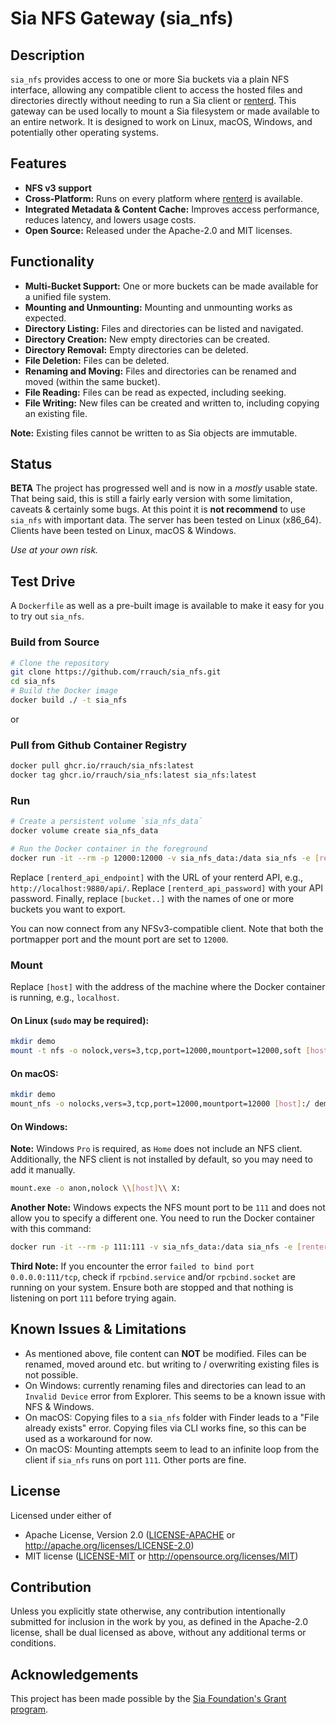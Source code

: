 # Sia NFS Gateway (sia_nfs)

## Description

`sia_nfs` provides access to one or more Sia buckets via a plain NFS interface, allowing any compatible client to access
the hosted files and directories directly without needing to run a Sia client
or [renterd](https://sia.tech/software/renterd). This gateway can be used locally to mount a Sia filesystem or made
available to an entire network. It is designed to work on Linux, macOS, Windows, and potentially other operating
systems.

## Features

- **NFS v3 support**
- **Cross-Platform:** Runs on every platform where [renterd](https://sia.tech/software/renterd) is available.
- **Integrated Metadata & Content Cache:** Improves access performance, reduces latency, and lowers usage costs.
- **Open Source:** Released under the Apache-2.0 and MIT licenses.

## Functionality

- **Multi-Bucket Support:** One or more buckets can be made available for a unified file system.
- **Mounting and Unmounting:** Mounting and unmounting works as expected.
- **Directory Listing:** Files and directories can be listed and navigated.
- **Directory Creation:** New empty directories can be created.
- **Directory Removal:** Empty directories can be deleted.
- **File Deletion:** Files can be deleted.
- **Renaming and Moving:** Files and directories can be renamed and moved (within the same bucket).
- **File Reading:** Files can be read as expected, including seeking.
- **File Writing:** New files can be created and written to, including copying an existing file.

**Note:** Existing files cannot be written to as Sia objects are immutable. 

## Status

**BETA** The project has progressed well and is now in a *mostly* usable state.
That being said, this is still a fairly early version with some limitation, caveats &
certainly some bugs.
At this point it is **not recommend** to use `sia_nfs` with important data. 
The server has been tested on Linux (x86_64). Clients have been tested on Linux, macOS & Windows.

*Use at your own risk.*

## Test Drive

A `Dockerfile` as well as a pre-built image is available to make it easy for you to try out `sia_nfs`.

### Build from Source

```bash
# Clone the repository
git clone https://github.com/rrauch/sia_nfs.git
cd sia_nfs
# Build the Docker image
docker build ./ -t sia_nfs
```

or

### Pull from Github Container Registry

```bash
docker pull ghcr.io/rrauch/sia_nfs:latest
docker tag ghcr.io/rrauch/sia_nfs:latest sia_nfs:latest
```

### Run

```bash
# Create a persistent volume `sia_nfs_data`
docker volume create sia_nfs_data

# Run the Docker container in the foreground
docker run -it --rm -p 12000:12000 -v sia_nfs_data:/data sia_nfs -e [renterd_api_endpoint] -s [renterd_api_password] [bucket..]
```

Replace `[renterd_api_endpoint]` with the URL of your renterd API, e.g., `http://localhost:9880/api/`.
Replace `[renterd_api_password]` with your API password. Finally, replace `[bucket..]` with the names of one or more
buckets you want
to export.

You can now connect from any NFSv3-compatible client. Note that both the portmapper port and the mount port are set to
`12000`.

### Mount

Replace `[host]` with the address of the machine where the Docker container is running, e.g., `localhost`.

#### On Linux (`sudo` may be required):

```bash
mkdir demo
mount -t nfs -o nolock,vers=3,tcp,port=12000,mountport=12000,soft [host]:/ demo/
```

#### On macOS:

```bash
mkdir demo
mount_nfs -o nolocks,vers=3,tcp,port=12000,mountport=12000 [host]:/ demo
```

#### On Windows:

**Note:** Windows `Pro` is required, as `Home` does not include an NFS client. Additionally, the NFS client is not
installed by default, so you may need to add it manually.

```bash
mount.exe -o anon,nolock \\[host]\\ X:
```

**Another Note:** Windows expects the NFS mount port to be `111` and does not allow you to specify a different one. You
need to run the Docker container with this command:

```bash
docker run -it --rm -p 111:111 -v sia_nfs_data:/data sia_nfs -e [renterd_api_endpoint] -s [renterd_api_password] -l 0.0.0.0:111 [bucket..]
```

**Third Note:** If you encounter the error `failed to bind port 0.0.0.0:111/tcp`, check if `rpcbind.service`
and/or `rpcbind.socket` are running on your system. Ensure both are stopped and that nothing is listening on port `111`
before trying again.

## Known Issues & Limitations

- As mentioned above, file content can **NOT** be modified. Files can be renamed, moved around etc. but writing to / overwriting existing files is not possible.
- On Windows: currently renaming files and directories can lead to an `Invalid Device` error from Explorer. This seems to be a known issue with NFS & Windows.
- On macOS: Copying files to a `sia_nfs` folder with Finder leads to a "File already exists" error. Copying files via CLI works fine, so this can be used as a workaround for now.
- On macOS: Mounting attempts seem to lead to an infinite loop from the client if `sia_nfs` runs on port `111`. Other ports are fine.


## License

Licensed under either of

- Apache License, Version 2.0 ([LICENSE-APACHE](LICENSE-APACHE) or http://apache.org/licenses/LICENSE-2.0)
- MIT license ([LICENSE-MIT](LICENSE-MIT) or http://opensource.org/licenses/MIT)

## Contribution

Unless you explicitly state otherwise, any contribution intentionally submitted for inclusion in the work by you, as
defined in the Apache-2.0 license, shall be dual licensed as above, without any additional terms or conditions.

## Acknowledgements

This project has been made possible by the [Sia Foundation's Grant program](https://sia.tech/grants). 
